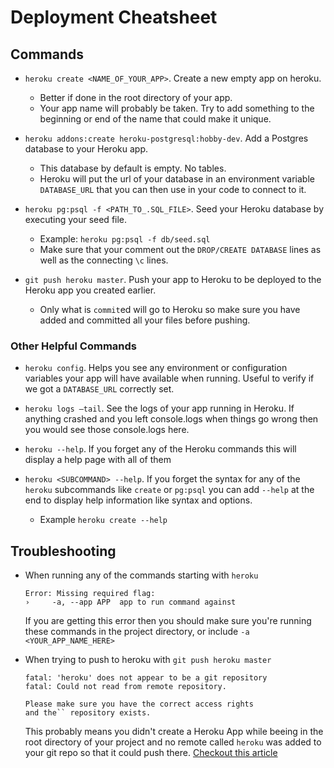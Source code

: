# Deployment Cheatsheet

## Commands

* `heroku create <NAME_OF_YOUR_APP>`. Create a new empty app on heroku.  
  * Better if done in the root directory of your app.
  * Your app name will probably be taken. Try to add something to the beginning or end of the name that could make it unique.
* `heroku addons:create heroku-postgresql:hobby-dev`. Add a Postgres database to your Heroku app. 
  * This database by default is empty. No tables.
  * Heroku will put the url of your database in an environment variable `DATABASE_URL` that you can then use in your code to connect to it.

* `heroku pg:psql -f <PATH_TO_.SQL_FILE>`. Seed your Heroku database by executing your seed file.
  * Example: `heroku pg:psql -f db/seed.sql`
  * Make sure that your comment out the `DROP/CREATE DATABASE` lines as well as the connecting `\c` lines.

* `git push heroku master`. Push your app to Heroku to be deployed to the Heroku app you created earlier.
  * Only what is `commit`ed will go to Heroku so make sure you have added and committed all your files before pushing.

### Other Helpful Commands
* `heroku config`. Helps you see any environment or configuration variables your app will have available when running. Useful to verify if we got a  `DATABASE_URL` correctly set.

* `heroku logs —tail`. See the logs of your app running in Heroku. If anything crashed and you left console.logs when things go wrong then you would see those console.logs here.

* `heroku --help`. If you forget any of the Heroku commands this will display a help page with all of them

* `heroku <SUBCOMMAND> --help`. If you forget the syntax for any of the `heroku` subcommands like `create` or `pg:psql` you can add `--help` at the end to display help information like syntax and options.
  * Example `heroku create --help`

## Troubleshooting 
* When running any of the commands starting with `heroku`

  ```
  Error: Missing required flag:
  ›     -a, --app APP  app to run command against
  ``` 

  If you are getting this error then you should make sure you're running these commands in the project directory, or include `-a <YOUR_APP_NAME_HERE>`

* When trying to push to heroku with `git push heroku master`

  ```
  fatal: 'heroku' does not appear to be a git repository
  fatal: Could not read from remote repository.

  Please make sure you have the correct access rights
  and the`` repository exists.
  ```

  This probably means you didn't create a Heroku App while beeing in the root directory of your project and no remote called `heroku` was added to your git repo so that it could push there. [Checkout this article](https://devcenter.heroku.com/articles/git)
